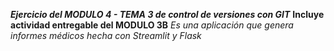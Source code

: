 ***Ejercicio del MODULO 4 - TEMA 3 de control de versiones con GIT***
**Incluye actividad entregable del MODULO 3B**
*Es una aplicación que genera informes médicos hecha con Streamlit y Flask*

